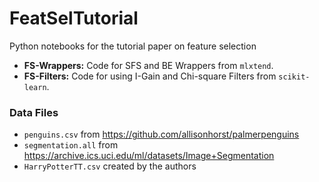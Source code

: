# FeatSelTutorial
Python notebooks for the tutorial paper on feature selection  
- **FS-Wrappers:** Code for SFS and BE Wrappers from `mlxtend`.
- **FS-Filters:** Code for using I-Gain and Chi-square Filters from `scikit-learn`. 
 
### Data Files
- `penguins.csv` from https://github.com/allisonhorst/palmerpenguins
- `segmentation.all` from https://archive.ics.uci.edu/ml/datasets/Image+Segmentation
- `HarryPotterTT.csv` created by the authors

